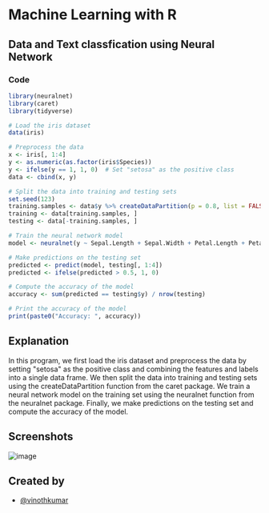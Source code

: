 
# Machine Learning with R

## Data and Text classfication using Neural Network


### Code




```r
library(neuralnet)
library(caret)
library(tidyverse)

# Load the iris dataset
data(iris)

# Preprocess the data
x <- iris[, 1:4]
y <- as.numeric(as.factor(iris$Species))
y <- ifelse(y == 1, 1, 0)  # Set "setosa" as the positive class
data <- cbind(x, y)

# Split the data into training and testing sets
set.seed(123)
training.samples <- data$y %>% createDataPartition(p = 0.8, list = FALSE, times = 1)
training <- data[training.samples, ]
testing <- data[-training.samples, ]

# Train the neural network model
model <- neuralnet(y ~ Sepal.Length + Sepal.Width + Petal.Length + Petal.Width, data = training, hidden = c(3, 2), linear.output = FALSE)

# Make predictions on the testing set
predicted <- predict(model, testing[, 1:4])
predicted <- ifelse(predicted > 0.5, 1, 0)

# Compute the accuracy of the model
accuracy <- sum(predicted == testing$y) / nrow(testing)

# Print the accuracy of the model
print(paste0("Accuracy: ", accuracy))

```

## Explanation 

In this program, we first load the iris dataset and preprocess the data by setting "setosa" as the positive class and combining the features and labels into a single data frame. We then split the data into training and testing sets using the createDataPartition function from the caret package. We train a neural network model on the training set using the neuralnet function from the neuralnet package. Finally, we make predictions on the testing set and compute the accuracy of the model.


## Screenshots

![image](https://user-images.githubusercontent.com/68177619/219944018-dc1803fa-2855-41fc-9d53-f0b7518e71a7.png)

## Created by

- [@vinothkumar](https://github.com/vinothkumar2/)

